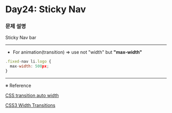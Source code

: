 # Day24: Sticky Nav

### 문제 설명

Sticky Nav bar

---

- For animation(transition)
  => use not "width" but **"max-width"**

```javascript
.fixed-nav li.logo {
  max-width: 500px;
}
```

---

※ Reference

[CSS transition auto width](https://stackoverflow.com/questions/38643529/css-transition-auto-width)

[CSS3 Width Transitions](https://coderwall.com/p/fb-ytq/css3-width-transitions)
